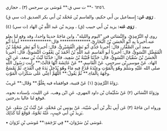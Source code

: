 ٦٢٥٦ -** ت سي ق:** مُوسَى بن سرجس (٣) ، حجازي.

**رَوَى عَن:** إِسماعيل بن أَبي حكيم، والقاسم بْن مُحَمَّد بْن أَبي بكر الصديق (ت سي ق) .

**رَوَى عَنه:** يزيد بْن أَبي حبيب (ق) ، ويزيد بْن عَبد اللَّهِ بْنِ الهاد (ت سي) (٤) .

روى له التِّرْمِذِيّ، والنَّسَائي في "اليوم والليلة"، وابن مَاجَهْ حديثا واحدا، وقد وقع لنا بعلو عنه.أَخبرنا بِهِ أَبُو الْحَسَنِ بْنُ الْبُخَارِيّ،************** قال:************** أنبأنا أَبُو سعد ابن الصَّفَّارِ، قال: أَخبرنا جَدِّي أَبُو نَصْرٍ الْقُشَيْرِيُّ، قال: أَخبرنا أَبُو نَصْرٍ مُحَمَّدُ بْنُ الْمُفَضَّلِ النَّسَوِيُّ، قال: أَخبرنا أبو القاسم عَبد اللَّهِ بْنُ أَحْمَدَ بْنِ يَعْقُوبَ النَّسَوِيُّ، قال: أَخبرنا الْحَسَنُ بْنُ سُفْيَانَ النَّسَوِيُّ، قال: حَدَّثَنَا قُتَيْبَةُ بْنُ سَعِيد، قال: حَدَّثَنَا لَيْثُ بْن سعد، عَنِ ابْن الهاد، عَنْ موسى بْن سرجس، عَنْ الْقَاسِمِ،** عَنْ عَائِشَةَ أَنَّهَا قَالَتْ:** رأيت رَسُول اللَّهِ صلى الله عَلَيْهِ وسَلَّمَ وهُوَ بِالْمَوْتِ وعِنْدَهُ قَدَحٌ فِيهِ مَاءٌ وهُوَ يُدْخِلُ يَدَهُ فِي الْقَدَحِ، ثُمَّ يَمْسَحُ وجْهَهُ بِالْمَاءِ،** ثُمَّ يَقُولُ:** اللَّهُمَّ أَعِنِّي عَلَى سَكَرَاتِ الْمَوْتِ.

رَوَاهُ التِّرْمِذِيّ (١) عَنْ قتيبة، فوافقناه فيه بِعُلُوٍّ،** وَقَال:** غَرِيبٌ.

ورَوَاهُ النَّسَائي (٢) عَنْ سُلَيْمان بْن داود المهري، عَنِ ابْن وهب، عَنِ الليث، بإسناده نحوه، فوقع لنا عاليا بدرجتين.

ورواه ابن مَاجَهْ (٣) عَن أَبِي بَكْر بْن أَبي شَيْبَة، عَنْ يونس بْن مُحَمَّدٍ، عَنْ لَيْثُ بْنُ سَعْدٍ، عَنْ يَزِيدَ بْنِ أَبي حَبِيبٍ، عَنْهُ نَحْوَهُ، فَوَقَعَ لَنَا كَذَلِكَ.

• مُوسَى بْنُ سَرْوَانَ،** فِي تَرْجَمَةِ:** مُوسَى بْنِ ثَرْوَانَ.
